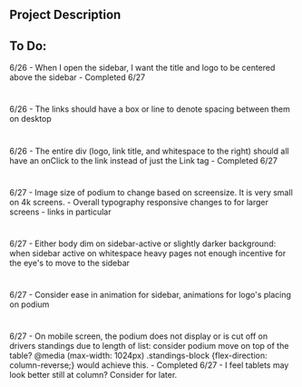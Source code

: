 ## Project Description


## To Do:
6/26 - When I open the sidebar, I want the title and logo to be centered above the sidebar - Completed 6/27
#
6/26 - The links should have a box or line to denote spacing between them on desktop
#
6/26 - The entire div (logo, link title, and whitespace to the right) should all have an onClick to the link instead of just the Link tag - Completed 6/27
#
6/27 - Image size of podium to change based on screensize. It is very small on 4k screens.
     - Overall typography responsive changes to for larger screens - links in particular
#
6/27 - Either body dim on sidebar-active or slightly darker background: when sidebar active on whitespace heavy pages not enough incentive for the eye's to move to the sidebar
#
6/27 - Consider ease in animation for sidebar, animations for logo's placing on podium
#
6/27 - On mobile screen, the podium does not display or is cut off on drivers standings due to length of list: consider podium move on top of the table? @media (max-width: 1024px) .standings-block {flex-direction: column-reverse;} would achieve this. - Completed 6/27
    - I feel tablets may look better still at column? Consider for later.